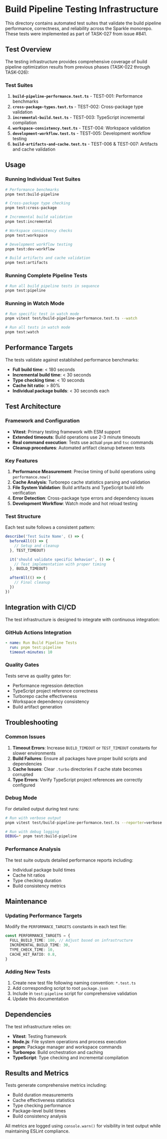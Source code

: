 # Build Pipeline Testing Infrastructure

This directory contains automated test suites that validate the build pipeline performance, correctness, and reliability across the Sparkle monorepo. These tests were implemented as part of TASK-027 from issue #841.

## Test Overview

The testing infrastructure provides comprehensive coverage of build pipeline optimization results from previous phases (TASK-022 through TASK-026):

### Test Suites

1. **`build-pipeline-performance.test.ts`** - TEST-001: Performance benchmarks
2. **`cross-package-types.test.ts`** - TEST-002: Cross-package type validation
3. **`incremental-build.test.ts`** - TEST-003: TypeScript incremental compilation
4. **`workspace-consistency.test.ts`** - TEST-004: Workspace validation
5. **`development-workflow.test.ts`** - TEST-005: Development workflow testing
6. **`build-artifacts-and-cache.test.ts`** - TEST-006 & TEST-007: Artifacts and cache validation

## Usage

### Running Individual Test Suites

```bash
# Performance benchmarks
pnpm test:build-pipeline

# Cross-package type checking
pnpm test:cross-package

# Incremental build validation
pnpm test:incremental

# Workspace consistency checks
pnpm test:workspace

# Development workflow testing
pnpm test:dev-workflow

# Build artifacts and cache validation
pnpm test:artifacts
```

### Running Complete Pipeline Tests

```bash
# Run all build pipeline tests in sequence
pnpm test:pipeline
```

### Running in Watch Mode

```bash
# Run specific test in watch mode
pnpm vitest test/build-pipeline-performance.test.ts --watch

# Run all tests in watch mode
pnpm test:watch
```

## Performance Targets

The tests validate against established performance benchmarks:

- **Full build time**: < 180 seconds
- **Incremental build time**: < 30 seconds
- **Type checking time**: < 10 seconds
- **Cache hit ratio**: > 80%
- **Individual package builds**: < 30 seconds each

## Test Architecture

### Framework and Configuration

- **Vitest**: Primary testing framework with ESM support
- **Extended timeouts**: Build operations use 2-3 minute timeouts
- **Real command execution**: Tests use actual `pnpm` and `tsc` commands
- **Cleanup procedures**: Automated artifact cleanup between tests

### Key Features

1. **Performance Measurement**: Precise timing of build operations using `performance.now()`
2. **Cache Analysis**: Turborepo cache statistics parsing and validation
3. **File System Validation**: Build artifacts and TypeScript build info verification
4. **Error Detection**: Cross-package type errors and dependency issues
5. **Development Workflow**: Watch mode and hot reload testing

### Test Structure

Each test suite follows a consistent pattern:

```typescript
describe('Test Suite Name', () => {
  beforeAll(() => {
    // Setup and cleanup
  }, TEST_TIMEOUT)

  it('should validate specific behavior', () => {
    // Test implementation with proper timing
  }, BUILD_TIMEOUT)

  afterAll(() => {
    // Final cleanup
  })
})
```

## Integration with CI/CD

The test infrastructure is designed to integrate with continuous integration:

### GitHub Actions Integration

```yaml
- name: Run Build Pipeline Tests
  run: pnpm test:pipeline
  timeout-minutes: 10
```

### Quality Gates

Tests serve as quality gates for:

- Performance regression detection
- TypeScript project reference correctness
- Turborepo cache effectiveness
- Workspace dependency consistency
- Build artifact generation

## Troubleshooting

### Common Issues

1. **Timeout Errors**: Increase `BUILD_TIMEOUT` or `TEST_TIMEOUT` constants for slower environments
2. **Build Failures**: Ensure all packages have proper build scripts and dependencies
3. **Cache Issues**: Clear `.turbo` directories if cache state becomes corrupted
4. **Type Errors**: Verify TypeScript project references are correctly configured

### Debug Mode

For detailed output during test runs:

```bash
# Run with verbose output
pnpm vitest test/build-pipeline-performance.test.ts --reporter=verbose

# Run with debug logging
DEBUG=* pnpm test:build-pipeline
```

### Performance Analysis

The test suite outputs detailed performance reports including:

- Individual package build times
- Cache hit ratios
- Type checking duration
- Build consistency metrics

## Maintenance

### Updating Performance Targets

Modify the `PERFORMANCE_TARGETS` constants in each test file:

```typescript
const PERFORMANCE_TARGETS = {
  FULL_BUILD_TIME: 180, // Adjust based on infrastructure
  INCREMENTAL_BUILD_TIME: 30,
  TYPE_CHECK_TIME: 10,
  CACHE_HIT_RATIO: 0.8,
}
```

### Adding New Tests

1. Create new test file following naming convention: `*.test.ts`
2. Add corresponding script to root `package.json`
3. Include in `test:pipeline` script for comprehensive validation
4. Update this documentation

## Dependencies

The test infrastructure relies on:

- **Vitest**: Testing framework
- **Node.js**: File system operations and process execution
- **pnpm**: Package manager and workspace commands
- **Turborepo**: Build orchestration and caching
- **TypeScript**: Type checking and incremental compilation

## Results and Metrics

Tests generate comprehensive metrics including:

- Build duration measurements
- Cache effectiveness statistics
- Type checking performance
- Package-level build times
- Build consistency analysis

All metrics are logged using `console.warn()` for visibility in test output while maintaining ESLint compliance.
